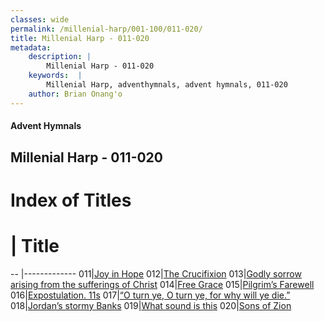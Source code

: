 ```yaml
---
classes: wide
permalink: /millenial-harp/001-100/011-020/
title: Millenial Harp - 011-020
metadata:
    description: |
        Millenial Harp - 011-020
    keywords:  |
        Millenial Harp, adventhymnals, advent hymnals, 011-020
    author: Brian Onang'o
---
```

#### Advent Hymnals
## Millenial Harp - 011-020
# Index of Titles
# | Title                        
-- |-------------
011|[Joy in Hope](/millenial-harp/001-100/011-020/Joy-in-Hope)
012|[The Crucifixion](/millenial-harp/001-100/011-020/The-Crucifixion)
013|[Godly sorrow arising from the sufferings of Christ](/millenial-harp/001-100/011-020/Godly-sorrow-arising-from-the-sufferings-of-Christ)
014|[Free Grace](/millenial-harp/001-100/011-020/Free-Grace)
015|[Pilgrim’s Farewell](/millenial-harp/001-100/011-020/Pilgrim’s-Farewell)
016|[Expostulation. 11s](/millenial-harp/001-100/011-020/Expostulation-11s)
017|[“O turn ye, O turn ye, for why will ye die.”](/millenial-harp/001-100/011-020/“O-turn-ye,-O-turn-ye,-for-why-will-ye-die”)
018|[Jordan’s stormy Banks](/millenial-harp/001-100/011-020/Jordan’s-stormy-Banks)
019|[What sound is this](/millenial-harp/001-100/011-020/What-sound-is-this)
020|[Sons of Zion](/millenial-harp/001-100/011-020/Sons-of-Zion)